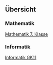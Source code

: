 ## Übersicht

### Mathematik

[Mathematik 7. Klasse](https://baslers.github.io/mathematik-7/)

### Informatik

[Informatik GK11](https://baslers.github.io/informatik-gk11/)
